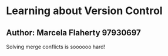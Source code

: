 # Learning about Version Control
## Author: Marcela Flaherty 97930697
Solving merge conflicts is soooooo hard!